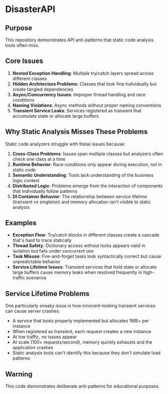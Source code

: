 # DisasterAPI

## Purpose

This repository demonstrates API anti-patterns that static code analysis tools often miss.

## Core Issues

1. **Nested Exception Handling**: Multiple try/catch layers spread across different classes
2. **Hidden Architecture Problems**: Classes that look fine individually but create tangled dependencies
3. **Async/Concurrency Issues**: Improper thread handling and race conditions 
4. **Naming Violations**: Async methods without proper naming conventions
5. **Transient Service Leaks**: Services registered as transient that accumulate state or allocate large buffers

## Why Static Analysis Misses These Problems

Static code analyzers struggle with these issues because:

1. **Cross-Class Problems**: Issues span multiple classes but analyzers often check one class at a time
2. **Runtime Behavior**: Race conditions only appear during execution, not in static code
3. **Semantic Understanding**: Tools lack understanding of the business logic context
4. **Distributed Logic**: Problems emerge from the interaction of components that individually follow patterns
5. **DI Container Behavior**: The relationship between service lifetime (transient vs singleton) and memory allocation isn't visible to static analysis

## Examples

- **Exception Flow**: Try/catch blocks in different classes create a cascade that's hard to trace statically
- **Thread Safety**: Dictionary access without locks appears valid in isolation but fails under concurrent use
- **Task Misuse**: Fire-and-forget tasks look syntactically correct but cause unpredictable behavior
- **Service Lifetime Issues**: Transient services that hold state or allocate large buffers cause memory leaks when resolved frequently in high-traffic scenarios

## Service Lifetime Problems

One particularly sneaky issue is how innocent-looking transient services can cause server crashes:
- A service that looks properly implemented but allocates 1MB+ per instance
- When registered as transient, each request creates a new instance
- At low traffic, no issues appear
- At scale (100+ requests/second), memory quickly exhausts and the application crashes
- Static analysis tools can't identify this because they don't simulate load patterns

## Warning

This code demonstrates deliberate anti-patterns for educational purposes.
